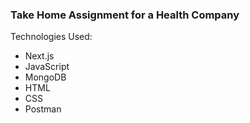 ### Take Home Assignment for a Health Company  
Technologies Used:
- Next.js
- JavaScript
- MongoDB
- HTML
- CSS
- Postman
